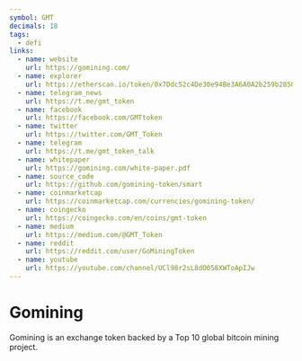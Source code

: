 ```yaml
---
symbol: GMT
decimals: 18
tags:
  - defi
links:
  - name: website
    url: https://gomining.com/
  - name: explorer
    url: https://etherscan.io/token/0x7Ddc52c4De30e94Be3A6A0A2b259b2850f421989
  - name: telegram_news
    url: https://t.me/gmt_token
  - name: facebook
    url: https://facebook.com/GMTtoken
  - name: twitter
    url: https://twitter.com/GMT_Token
  - name: telegram
    url: https://t.me/gmt_token_talk
  - name: whitepaper
    url: https://gomining.com/white-paper.pdf
  - name: source_code
    url: https://github.com/gomining-token/smart
  - name: coinmarketcap
    url: https://coinmarketcap.com/currencies/gomining-token/
  - name: coingecko
    url: https://coingecko.com/en/coins/gmt-token
  - name: medium
    url: https://medium.com/@GMT_Token
  - name: reddit
    url: https://reddit.com/user/GoMiningToken
  - name: youtube
    url: https://youtube.com/channel/UCl98r2sL8dO058XWToApIJw
---
```


# Gomining

Gomining is an exchange token backed by a Top 10 global bitcoin mining project.
